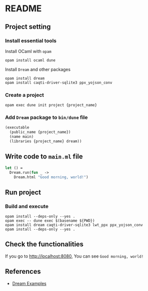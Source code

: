 # README

## Project setting

### Install essential tools

Install OCaml with `opam`
```shell
opam install ocaml dune
```

Install `Dream` and other packages
```shell
opam install dream
opam install caqti-driver-sqlite3 ppx_yojson_conv
```

### Create a project
```shell
opam exec dune init project {project_name}
```

### Add `Dream` package to `bin/dune` file
```ocaml
(executable
  (public_name {project_name})
  (name main)
  (libraries {project_name} dream))
```

## Write code to `main.ml` file
```ocaml
let () =
  Dream.run(fun _ ->
    Dream.html "Good morning, world!")
```

## Run project

### Build and execute
```shell
opam install --deps-only --yes .
opam exec -- dune exec $(basename ${PWD})
opam install dream caqti-driver-sqlite3 lwt_ppx ppx_yojson_conv
opam install --deps-only --yes .
```

## Check the functionalities

If you go to [http://localhost:8080](http://localhost:8080), You can see `Good morning, world!`

## References

- [Dream Examples](https://github.com/aantron/dream/tree/master/example)